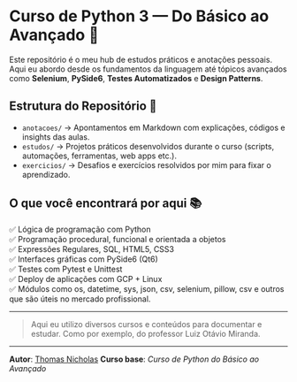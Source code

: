 # Curso de Python 3 — Do Básico ao Avançado 🚀

Este repositório é o meu hub de estudos práticos e anotações pessoais. Aqui eu abordo desde os fundamentos da linguagem até tópicos avançados como **Selenium**, **PySide6**, **Testes Automatizados** e **Design Patterns**.

## Estrutura do Repositório 📁

- `anotacoes/` → Apontamentos em Markdown com explicações, códigos e insights das aulas.
- `estudos/` → Projetos práticos desenvolvidos durante o curso (scripts, automações, ferramentas, web apps etc.).
- `exercicios/` → Desafios e exercícios resolvidos por mim para fixar o aprendizado.

## O que você encontrará por aqui 📚

✅ Lógica de programação com Python  
✅ Programação procedural, funcional e orientada a objetos  
✅ Expressões Regulares, SQL, HTML5, CSS3  
✅ Interfaces gráficas com PySide6 (Qt6)  
✅ Testes com Pytest e Unittest  
✅ Deploy de aplicações com GCP + Linux  
✅ Módulos como os, datetime, sys, json, csv, selenium, pillow, csv e outros que são úteis no mercado profissional.

---
> Aqui eu utilizo diversos cursos e conteúdos para documentar e estudar. Como por exemplo, do professor Luiz Otávio Miranda.
---

**Autor**: [Thomas Nicholas](https://github.com/ThomasNicholas21)
**Curso base**: _Curso de Python do Básico ao Avançado_  
